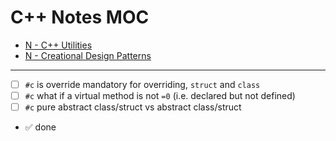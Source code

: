 # C++ Notes MOC

- [N - C++ Utilities](./n_cpp_utils.md)
- [N - Creational Design Patterns](./n_cpp_creational.md)

---

- [ ] `#c` is override mandatory for overriding, `struct` and `class`
- [ ] `#c` what if a virtual method is not `=0` (i.e. declared but not defined)
- [ ] `#c` pure abstract class/struct vs abstract class/struct

- ✅ done


